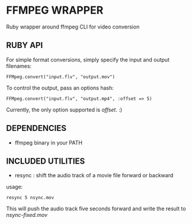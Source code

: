 # FFMPEG WRAPPER

Ruby wrapper around ffmpeg CLI for video conversion


## RUBY API

For simple format conversions, simply specify the input and output
filenames:

    FFMpeg.convert("input.flv", "output.mov")

To control the output, pass an options hash:

    FFMpeg.convert("input.flv", "output.mp4", :offset => 5)

Currently, the only option supported is *offset*.  :)


## DEPENDENCIES

* ffmpeg binary in your PATH


## INCLUDED UTILITIES

* resync : shift the audio track of a movie file forward or backward

usage:

    resync 5 nsync.mov

This will push the audio track five seconds forward and write the result
to *nsync-fixed.mov*
